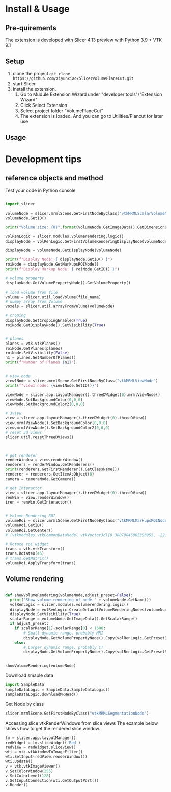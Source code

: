 # Install & Usage

## Pre-quirements 
The extension is developed with Slicer 4.13 preview with Python 3.9 + VTK 9.1

## Setup
1. clone the project  `git clone https://github.com/ziyunxiao/SlicerVolumePlaneCut.git`
2. start Slicer
3. Install the extension. 
   1. Go to Mudule Extension Wizard under "developer tools"/"Extension Wizard"
   2. Click Select Extension
   3. Select project folder "VolumePlaneCut"
   4. The extension is loaded. And you can go to Utilities/Plancut for later use

## Usage



# Development tips
## reference objects and method

Test your code in Python console
```py

import slicer

volumeNode = slicer.mrmlScene.GetFirstNodeByClass("vtkMRMLScalarVolumeNode")
volumeNode.GetID()

print("Volume size: {0}".format(volumeNode.GetImageData().GetDimensions()))

volRenLogic = slicer.modules.volumerendering.logic()
displayNode = volRenLogic.GetFirstVolumeRenderingDisplayNode(volumeNode)

displayNode = volumeNode.GetDisplayNode(volumeNode)

print(f"Display Node: { displayNode.GetID() }")
roiNode = displayNode.GetMarkupsROINode()
print(f"Display Markup Node: { roiNode.GetID() }")

# volume property
displayNode.GetVolumePropertyNode().GetVolumeProperty()

# load volume from file
volume = slicer.util.loadVolume(file_name)
# numpy array from Volume
voxels = slicer.util.arrayFromVolume(volumeNode)

# croping
displayNode.SetCroppingEnabled(True)
roiNode.GetDisplayNode().SetVisibility(True)


# planes
planes = vtk.vtkPlanes()
roiNode.GetPlanes(planes)
roiNode.SetVisibility(False)
n1 = planes.GetNumberOfPlanes()
print(f"Number of Planes {n1}")


# view node
view1Node = slicer.mrmlScene.GetFirstNodeByClass("vtkMRMLViewNode")
print(f"view1 node: {view1Node.GetID()}")

viewNode = slicer.app.layoutManager().threeDWidget(0).mrmlViewNode()
viewNode.SetBackgroundColor(0,0,0)
viewNode.SetBackgroundColor2(0,0,0)

# 3view
view = slicer.app.layoutManager().threeDWidget(0).threeDView()
view.mrmlViewNode().SetBackgroundColor(0,0,0)
view.mrmlViewNode().SetBackgroundColor2(0,0,0)
# reset 3d views
slicer.util.resetThreeDViews()



# get renderer
renderWindow = view.renderWindow()
renderers = renderWindow.GetRenderers()
print(renderers.GetFirstRenderer().GetClassName())
renderer = renderers.GetItemAsObject(0)
camera = cameraNode.GetCamera()

# get Interactor
view = slicer.app.layoutManager().threeDWidget(0).threeDView()
renWin = view.renderWindow()
iren = renWin.GetInteractor()


# Volume Rendering ROI
volumeRoi = slicer.mrmlScene.GetFirstNodeByClass("vtkMRMLMarkupsROINode")
volumeRoi.GetID()
volumeRoi.GetCenter()
# (vtkmodules.vtkCommonDataModel.vtkVector3d)[0.38079845905303955, -22.919204711914062, -175.25]

# Rotate roi widget
trans = vtk.vtkTransform()
trans.RotateX(45)
# trans.GetMatrix()
volumeRoi.ApplyTransform(trans)

```
## Volume rendering

```py

def showVolumeRendering(volumeNode,adjust_preset=False):
  print("Show volume rendering of node " + volumeNode.GetName())
  volRenLogic = slicer.modules.volumerendering.logic()
  displayNode = volRenLogic.CreateDefaultVolumeRenderingNodes(volumeNode)
  displayNode.SetVisibility(True)
  scalarRange = volumeNode.GetImageData().GetScalarRange()
  if adjust_preset:
    if scalarRange[1]-scalarRange[0] < 1500:
        # Small dynamic range, probably MRI
        displayNode.GetVolumePropertyNode().Copy(volRenLogic.GetPresetByName("MR-Default"))
    else:
        # Larger dynamic range, probably CT
        displayNode.GetVolumePropertyNode().Copy(volRenLogic.GetPresetByName("CT-Chest-Contrast-Enhanced"))


showVolumeRendering(volumeNode)

```

Download smaple data
```py
import SampleData
sampleDataLogic = SampleData.SampleDataLogic()
sampleDataLogic.downloadMRHead()
```

Get Node by class
```py
slicer.mrmlScene.GetFirstNodeByClass("vtkMRMLSegmentationNode")
```

Accessing slice vtkRenderWindows from slice views
The example below shows how to get the rendered slice window.

```py
lm = slicer.app.layoutManager()
redWidget = lm.sliceWidget('Red')
redView = redWidget.sliceView()
wti = vtk.vtkWindowToImageFilter()
wti.SetInput(redView.renderWindow())
wti.Update()
v = vtk.vtkImageViewer()
v.SetColorWindow(255)
v.SetColorLevel(128)
v.SetInputConnection(wti.GetOutputPort())
v.Render()
```
